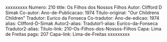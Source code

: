 xxxxxxxxx
Numero: 210
title: Os Filhos dos Nossos Filhos
Autor: Clifford D Simak
Co-autor: 
Ano-de-Publicacao: 1974
Titulo-original: "Our Childrens Children"
Tradutor: Eurico da Fonseca
Co-tradutor: 
Ano-de-edicao: 1974
alias: Clifford-D-Simak
Autor2-alias: 
Tradutor1-alias: Eurico-da-Fonseca
Tradutor2-alias: 
Titulo-link: 210-Os-Filhos-dos-Nossos-Filhos
Capa: Lima de Freitas
pags: 207
Capa-link: Lima-de-Freitas
xxxxxxxxx